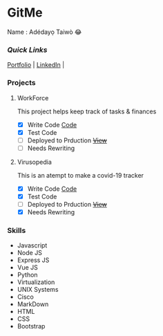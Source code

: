 # GitMe 
Name : Adédayọ Taiwò :joy:
### *Quick Links*
[Portfolio](https://www.linkedin.com/in/adedayo-taiwo-7951051b3/ "My Portfolio") |
[LinkedIn](https://www.linkedin.com/in/adedayo-taiwo-7951051b3/ "My LinkedIn") |
### Projects
1. WorkForce

    This project helps keep track of tasks & finances 

    - [x] Write Code [Code](https://github.com/Adedayo100-ux/WorkForce)
    - [x] Test Code
    - [ ] Deployed to Prduction ~~[View](# "View WorkForce in production")~~
    - [ ] Needs Rewriting
    
2. Virusopedia

    This is an atempt to make a covid-19 tracker

    - [x] Write Code [Code](https://github.com/Adedayo100-ux/virusopedia)
    - [x] Test Code
    - [ ] Deployed to Prduction ~~[View](# "View Virusopedia in production")~~
    - [x] Needs Rewriting

### Skills
- Javascript
- Node JS
- Express JS
- Vue JS
- Python
- Virtualization
- UNIX Systems
- Cisco
- MarkDown
- HTML
- CSS
- Bootstrap